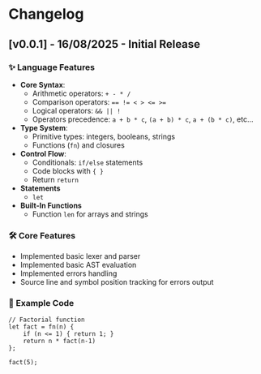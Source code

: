 # Changelog

<!-- START --->

## [v0.0.1] - 16/08/2025 - Initial Release

### ✨ Language Features
- **Core Syntax**:
   - Arithmetic operators: `+ - * /`
   - Comparison operators: `== != < > <= >=`
   - Logical operators: `&& || !`
   - Operators precedence: `a + b * c`, `(a + b) * c`, `a + (b * c)`, etc...
- **Type System**:
   - Primitive types: integers, booleans, strings
   - Functions (`fn`) and closures
- **Control Flow**:
   - Conditionals: `if/else` statements
   - Code blocks with `{ }`
   - Return `return`
- **Statements**
   - `let`
- **Built-In Functions**
   - Function `len` for arrays and strings

### 🛠️ Core Features
- Implemented basic lexer and parser
- Implemented basic AST evaluation
- Implemented errors handling
- Source line and symbol position tracking for errors output

### 📝 Example Code
```ipret
// Factorial function
let fact = fn(n) {
    if (n <= 1) { return 1; }
    return n * fact(n-1)
};

fact(5);
```
